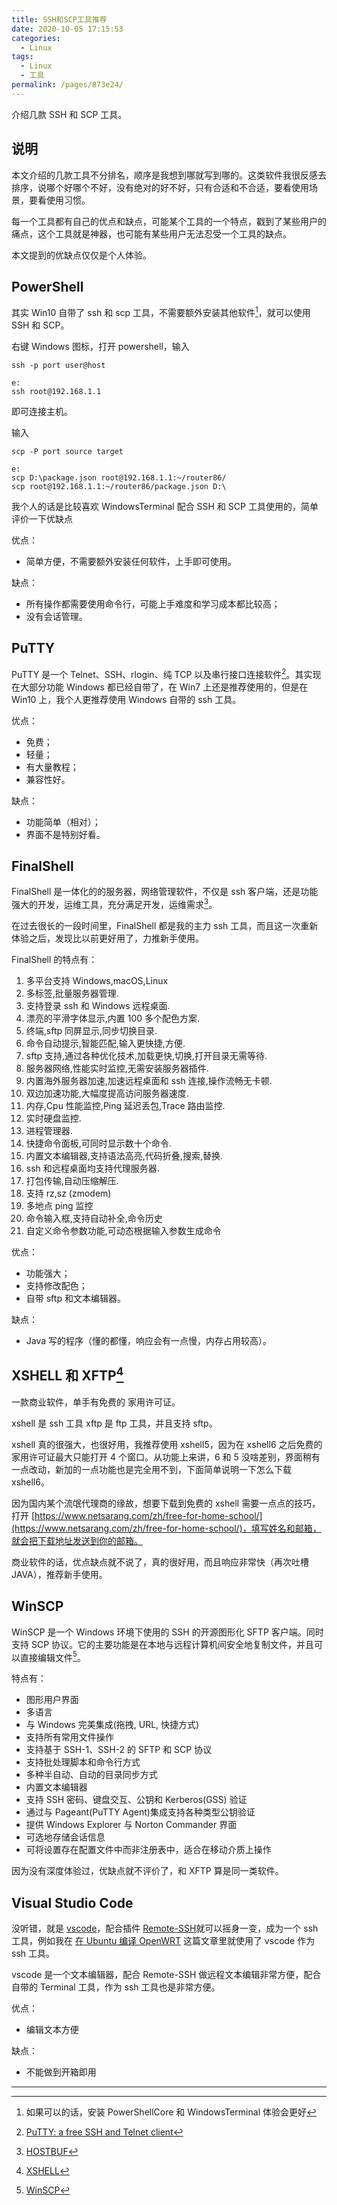 ```yaml
---
title: SSH和SCP工具推荐
date: 2020-10-05 17:15:53
categories:
  - Linux
tags:
  - Linux
  - 工具
permalink: /pages/873e24/
---
```


介绍几款 SSH 和 SCP 工具。

## 说明

本文介绍的几款工具不分排名，顺序是我想到哪就写到哪的。这类软件我很反感去排序，说哪个好哪个不好，没有绝对的好不好，只有合适和不合适，要看使用场景，要看使用习惯。

每一个工具都有自己的优点和缺点，可能某个工具的一个特点，戳到了某些用户的痛点，这个工具就是神器，也可能有某些用户无法忍受一个工具的缺点。

本文提到的优缺点仅仅是个人体验。

## PowerShell

其实 Win10 自带了 ssh 和 scp 工具，不需要额外安装其他软件[^不需要安装其他软件]，就可以使用 SSH 和 SCP。

右键 Windows 图标，打开 powershell，输入

```
ssh -p port user@host

e:
ssh root@192.168.1.1
```

即可连接主机。

输入

```
scp -P port source target

e:
scp D:\package.json root@192.168.1.1:~/router86/
scp root@192.168.1.1:~/router86/package.json D:\
```

我个人的话是比较喜欢 WindowsTerminal 配合 SSH 和 SCP 工具使用的，简单评价一下优缺点

优点：

- 简单方便，不需要额外安装任何软件，上手即可使用。

缺点：

- 所有操作都需要使用命令行，可能上手难度和学习成本都比较高；
- 没有会话管理。

## PuTTY

PuTTY 是一个 Telnet、SSH、rlogin、纯 TCP 以及串行接口连接软件[^putty介绍]。其实现在大部分功能 Windows 都已经自带了，在 Win7 上还是推荐使用的，但是在 Win10 上，我个人更推荐使用 Windows 自带的 ssh 工具。

优点：

- 免费；
- 轻量；
- 有大量教程；
- 兼容性好。

缺点：

- 功能简单（相对）；
- 界面不是特别好看。

## FinalShell

FinalShell 是一体化的的服务器，网络管理软件，不仅是 ssh 客户端，还是功能强大的开发，运维工具，充分满足开发，运维需求[^finalshell介绍]。

在过去很长的一段时间里，FinalShell 都是我的主力 ssh 工具，而且这一次重新体验之后，发现比以前更好用了，力推新手使用。

FinalShell 的特点有：

1. 多平台支持 Windows,macOS,Linux
2. 多标签,批量服务器管理.
3. 支持登录 ssh 和 Windows 远程桌面.
4. 漂亮的平滑字体显示,内置 100 多个配色方案.
5. 终端,sftp 同屏显示,同步切换目录.
6. 命令自动提示,智能匹配,输入更快捷,方便.
7. sftp 支持,通过各种优化技术,加载更快,切换,打开目录无需等待.
8. 服务器网络,性能实时监控,无需安装服务器插件.
9. 内置海外服务器加速,加速远程桌面和 ssh 连接,操作流畅无卡顿.
10. 双边加速功能,大幅度提高访问服务器速度.
11. 内存,Cpu 性能监控,Ping 延迟丢包,Trace 路由监控.
12. 实时硬盘监控.
13. 进程管理器.
14. 快捷命令面板,可同时显示数十个命令.
15. 内置文本编辑器,支持语法高亮,代码折叠,搜索,替换.
16. ssh 和远程桌面均支持代理服务器.
17. 打包传输,自动压缩解压.
18. 支持 rz,sz (zmodem)
19. 多地点 ping 监控
20. 命令输入框,支持自动补全,命令历史
21. 自定义命令参数功能,可动态根据输入参数生成命令

优点：

- 功能强大；
- 支持修改配色；
- 自带 sftp 和文本编辑器。

缺点：

- Java 写的程序（懂的都懂，响应会有一点慢，内存占用较高）。

## XSHELL 和 XFTP[^xshell]

一款商业软件，单手有免费的 家用许可证。

xshell 是 ssh 工具 xftp 是 ftp 工具，并且支持 sftp。

xshell 真的很强大，也很好用，我推荐使用 xshell5，因为在 xshell6 之后免费的家用许可证最大只能打开 4 个窗口。从功能上来讲，6 和 5 没啥差别，界面稍有一点改动，新加的一点功能也是完全用不到，下面简单说明一下怎么下载 xshell6。

因为国内某个流氓代理商的缘故，想要下载到免费的 xshell 需要一点点的技巧，打开 [https://www.netsarang.com/zh/free-for-home-school/](https://www.netsarang.com/zh/free-for-home-school/)，填写姓名和邮箱，就会把下载地址发送到你的邮箱。

商业软件的话，优点缺点就不说了，真的很好用，而且响应非常快（再次吐槽 JAVA），推荐新手使用。

## WinSCP

WinSCP 是一个 Windows 环境下使用的 SSH 的开源图形化 SFTP 客户端。同时支持 SCP 协议。它的主要功能是在本地与远程计算机间安全地复制文件，并且可以直接编辑文件[^winscp]。

特点有：

- 图形用户界面
- 多语言
- 与 Windows 完美集成(拖拽, URL, 快捷方式)
- 支持所有常用文件操作
- 支持基于 SSH-1、SSH-2 的 SFTP 和 SCP 协议
- 支持批处理脚本和命令行方式
- 多种半自动、自动的目录同步方式
- 内置文本编辑器
- 支持 SSH 密码、键盘交互、公钥和 Kerberos(GSS) 验证
- 通过与 Pageant(PuTTY Agent)集成支持各种类型公钥验证
- 提供 Windows Explorer 与 Norton Commander 界面
- 可选地存储会话信息
- 可将设置存在配置文件中而非注册表中，适合在移动介质上操作

因为没有深度体验过，优缺点就不评价了，和 XFTP 算是同一类软件。

## Visual Studio Code

没听错，就是 [vscode](https://code.visualstudio.com/)，配合插件 [Remote-SSH](https://marketplace.visualstudio.com/items?itemName=ms-vscode-remote.remote-ssh)就可以摇身一变，成为一个 ssh 工具，例如我在 [在 Ubuntu 编译 OpenWRT](/pages/452295/) 这篇文章里就使用了 vscode 作为 ssh 工具。

vscode 是一个文本编辑器，配合 Remote-SSH 做远程文本编辑非常方便，配合自带的 Terminal 工具，作为 ssh 工具也是非常方便。

优点：

- 编辑文本方便

缺点：

- 不能做到开箱即用

[^不需要安装其他软件]: 如果可以的话，安装 PowerShellCore 和 WindowsTerminal 体验会更好
[^putty介绍]: [PuTTY: a free SSH and Telnet client](https://www.chiark.greenend.org.uk/~sgtatham/putty/)
[^finalshell介绍]: [HOSTBUF](http://www.hostbuf.com/t/988.html)
[^xshell]: [XSHELL](https://www.netsarang.com/zh/)
[^winscp]: [WinSCP](https://winscp.net/eng/docs/lang:chs)

---
